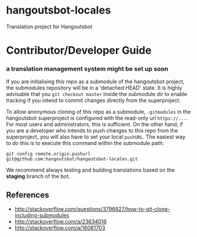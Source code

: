 # hangoutsbot-locales
Translation project for Hangoutsbot

# Contributor/Developer Guide
### a translation management system might be set up soon
If you are initialising this repo as a submodule of the hangoutsbot project, 
  the submodules repository will be in a 'detached HEAD' state. It is highly
  advisable that you `git checkout master` inside the submodule dir
  to enable tracking if you intend to commit changes directly from the 
  superproject.

To allow anonymous cloning of this repo as a submodule, `.gitmodules` in 
  the hangoutsbot superproject is configured with the read-only url `https://...`. 
  For most users and administrators, this is sufficient. On the other 
  hand, if you are a developer who intends to push changes to this repo 
  from the superproject, you will also have to set your local `pushURL`. 
  The easiest way to do this is to execute this command within the 
  submodule path:
```
git config remote.origin.pushurl git@github.com:hangoutsbot/hangoutsbot-locales.git
```

We recommend always testing and building translations based on the **staging** branch
  of the bot.

## References
* http://stackoverflow.com/questions/3796927/how-to-git-clone-including-submodules
* http://stackoverflow.com/a/23634016
* http://stackoverflow.com/a/16081703
  
  
